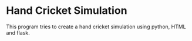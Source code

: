 # Hand Cricket Simulation
This program tries to create a hand cricket simulation using python, HTML and flask.
